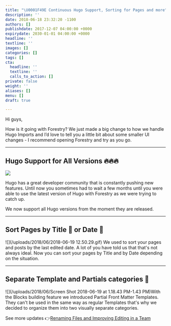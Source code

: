 ```yaml
---
title: "\U0001F49E Continuous Hugo Support, Sorting for Pages and more"
description: ''
date: 2018-06-18 23:32:20 -1100
authors: []
publishdate: 2017-12-07 04:00:00 +0000
expirydate: 2030-01-01 04:00:00 +0000
headline: ''
textline: ''
images: []
categories: []
tags: []
cta:
  headline: ''
  textline: ''
  calls_to_action: []
private: false
weight: ''
aliases: []
menu: []
draft: true

---
```

Hi guys,

How is it going with Forestry? We just made a big change to how we handle Hugo Imports and I’d love to tell you a little bit about some smaller UI changes - I recommend opening Forestry and try as you go.

---

## Hugo Support for All Versions 🔥🔥🔥

![](/uploads/2018/06/hugo-1)

Hugo has a great developer community that is constantly pushing new features. Until now you sometimes had to wait a few months until you were able to use the latest version of Hugo with Forestry as we were trying to catch up.

We now support all Hugo versions from the moment they are released.

---

## Sort Pages by Title 📝 or Date 📅

![](/uploads/2018/06/2018-06-19 12.50.29.gif) We used to sort your pages and posts by the last edited date. A lot of you have told us that that's not always ideal. Now you can sort your pages by Title and by Date depending on the situation.

---

## Separate Template and Partials categories 👀

![](/uploads/2018/06/Screen Shot 2018-06-19 at 1.18.43 PM-1.43 PM)With the Blocks building feature we introduced Partial Front Matter Templates. They can't be used in the same way as regular Templates that's why we decided to organize them into two visually separate categories.

See more updates 👉[Renaming Files and Improving Editing in a Team](/blog/renaming-files-and-improving-team-editing/)
